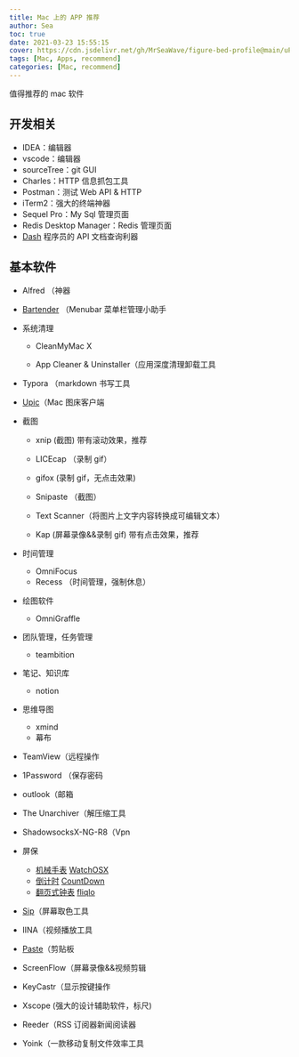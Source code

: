 ```yaml
---
title: Mac 上的 APP 推荐
author: Sea
toc: true
date: 2021-03-23 15:55:15
cover: https://cdn.jsdelivr.net/gh/MrSeaWave/figure-bed-profile@main/uPic/2021/bslW8t_kevin-gnutzmans-landscape-39.jpg
tags: [Mac, Apps, recommend]
categories: [Mac, recommend]
---
```


值得推荐的 mac 软件

<!--more-->

## 开发相关

- IDEA：编辑器
- vscode：编辑器
- sourceTree：git GUI
- Charles：HTTP 信息抓包工具
- Postman：测试 Web API & HTTP
- iTerm2：强大的终端神器
- Sequel Pro：My Sql 管理页面
- Redis Desktop Manager：Redis 管理页面
- [Dash](https://kapeli.com/dash) 程序员的 API 文档查询利器

## 基本软件

- Alfred （神器
- [Bartender](https://www.macbartender.com/) （Menubar 菜单栏管理小助手
- 系统清理

  - CleanMyMac X

  - App Cleaner & Uninstaller（应用深度清理卸载工具

- Typora （markdown 书写工具
- [Upic](https://github.com/gee1k/uPic)（Mac 图床客户端
- 截图

  - xnip (截图) 带有滚动效果，推荐

  - LICEcap （录制 gif）

  - gifox (录制 gif，无点击效果)

  - Snipaste （截图）

  - Text Scanner（将图片上文字内容转换成可编辑文本）

  - Kap (屏幕录像&&录制 gif) 带有点击效果，推荐

- 时间管理
  - OmniFocus
  - Recess （时间管理，强制休息）
- 绘图软件

  - OmniGraffle

- 团队管理，任务管理

  - teambition

- 笔记、知识库

  - notion

- 思维导图
  - xmind
  - 幕布
- TeamView（远程操作
- 1Password （保存密码
- outlook（邮箱
- The Unarchiver（解压缩工具
- ShadowsocksX-NG-R8（Vpn
- 屏保
  - [机械手表](http://www.rasmusnielsen.dk/applewatch/) [WatchOSX](https://github.com/MrSeaWave/MacApp/blob/master/localeMac/WatchOSX1.0.2.saver.zip)
  - [倒计时](https://github.com/soffes/Countdown) [CountDown](https://github.com/MrSeaWave/MacApp/blob/master/localeMac/Countdown.saver-0.1.0.zip)
  - [翻页式钟表](https://fliqlo.com/#about) [fliqlo](https://github.com/MrSeaWave/MacApp/blob/master/localeMac/fliqlo_171.dmg)
- [Sip](http://sipapp.io/)（屏幕取色工具
- IINA（视频播放工具
- [Paste](https://pasteapp.io/)（剪贴板
- ScreenFlow（屏幕录像&&视频剪辑
- KeyCastr（显示按键操作
- Xscope (强大的设计辅助软件，标尺)
- Reeder（RSS 订阅器新闻阅读器
- Yoink（一款移动复制文件效率工具

